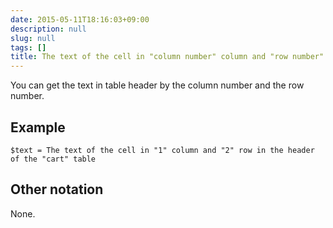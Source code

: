 ```yaml
---
date: 2015-05-11T18:16:03+09:00
description: null
slug: null
tags: []
title: The text of the cell in "column number" column and "row number" row in the header of the "table" table
---
```


You can get the text in table header by the column number and the row number.

## Example

```
$text = The text of the cell in "1" column and "2" row in the header of the "cart" table
```

## Other notation
None.
